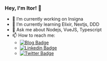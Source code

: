 ### Hey, I'm Itor! 👋

- 🔭 I’m currently working on Insigna
- 🌱 I’m currently learning Elixir, Nextjs, DDD
- 💬 Ask me about Nodejs, VueJS, Typescript
- 📫 How to reach me:
  - [![Blog Badge](https://img.shields.io/badge/Blog-itorisaias.com.br-4fc08d?style=flat-square)](https://itorisaias.com.br/)
  - [![Linkedin Badge](https://img.shields.io/badge/-LinkedIn-blue?style=flat-square&logo=Linkedin&logoColor=fff)](https://www.linkedin.com/in/itorisaias/)
  - [![Twitter Badge](https://img.shields.io/badge/-Twitter-1ca0f1?style=flat-square&labelColor=1ca0f1&logo=twitter&logoColor=fff)](https://twitter.com/itor_isaias)

<!--
**itorisaias/itorisaias** is a ✨ _special_ ✨ repository because its `README.md` (this file) appears on your GitHub profile.

- 👯 I’m looking to collaborate on ...
- 🤔 I’m looking for help with ...
- 😄 Pronouns: ...
- ⚡ Fun fact: ...
-->
